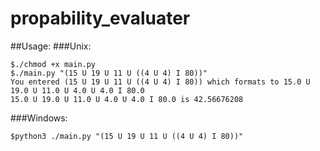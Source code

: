 # propability_evaluater

##Usage:
###Unix:
```
$./chmod +x main.py
$./main.py "(15 U 19 U 11 U ((4 U 4) I 80))"
You entered (15 U 19 U 11 U ((4 U 4) I 80)) which formats to 15.0 U 19.0 U 11.0 U 4.0 U 4.0 I 80.0
15.0 U 19.0 U 11.0 U 4.0 U 4.0 I 80.0 is 42.56676208
```
###Windows:
```
$python3 ./main.py "(15 U 19 U 11 U ((4 U 4) I 80))"
```
